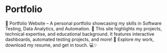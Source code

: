 # Portfolio
🚀 Portfolio Website – A personal portfolio showcasing my skills in Software Testing, Data Analytics, and Automation. 🎯 This site highlights my projects, technical expertise, and educational background. It features interactive dashboards, automated testing projects, and more! 🌟 Explore my work, download my resume, and get in touch. 💻✨
